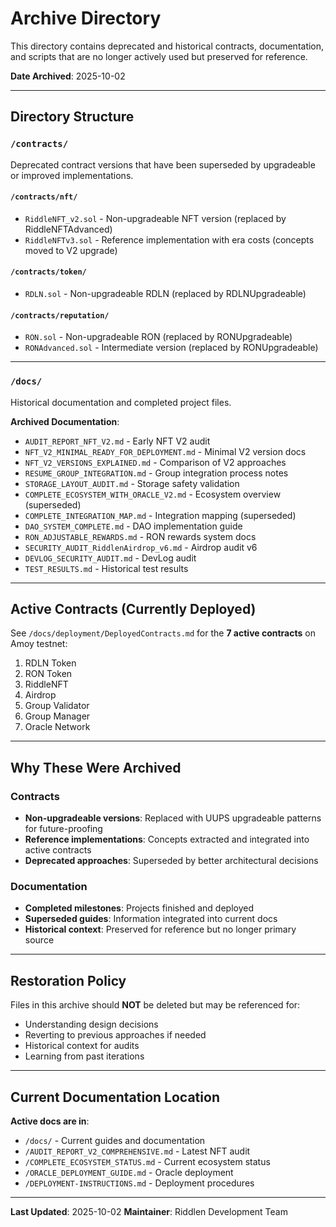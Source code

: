 # Archive Directory

This directory contains deprecated and historical contracts, documentation, and scripts that are no longer actively used but preserved for reference.

**Date Archived**: 2025-10-02

---

## Directory Structure

### `/contracts/`
Deprecated contract versions that have been superseded by upgradeable or improved implementations.

#### `/contracts/nft/`
- `RiddleNFT_v2.sol` - Non-upgradeable NFT version (replaced by RiddleNFTAdvanced)
- `RiddleNFTv3.sol` - Reference implementation with era costs (concepts moved to V2 upgrade)

#### `/contracts/token/`
- `RDLN.sol` - Non-upgradeable RDLN (replaced by RDLNUpgradeable)

#### `/contracts/reputation/`
- `RON.sol` - Non-upgradeable RON (replaced by RONUpgradeable)
- `RONAdvanced.sol` - Intermediate version (replaced by RONUpgradeable)

---

### `/docs/`
Historical documentation and completed project files.

**Archived Documentation**:
- `AUDIT_REPORT_NFT_V2.md` - Early NFT V2 audit
- `NFT_V2_MINIMAL_READY_FOR_DEPLOYMENT.md` - Minimal V2 version docs
- `NFT_V2_VERSIONS_EXPLAINED.md` - Comparison of V2 approaches
- `RESUME_GROUP_INTEGRATION.md` - Group integration process notes
- `STORAGE_LAYOUT_AUDIT.md` - Storage safety validation
- `COMPLETE_ECOSYSTEM_WITH_ORACLE_V2.md` - Ecosystem overview (superseded)
- `COMPLETE_INTEGRATION_MAP.md` - Integration mapping (superseded)
- `DAO_SYSTEM_COMPLETE.md` - DAO implementation guide
- `RON_ADJUSTABLE_REWARDS.md` - RON rewards system docs
- `SECURITY_AUDIT_RiddlenAirdrop_v6.md` - Airdrop audit v6
- `DEVLOG_SECURITY_AUDIT.md` - DevLog audit
- `TEST_RESULTS.md` - Historical test results

---

## Active Contracts (Currently Deployed)

See `/docs/deployment/DeployedContracts.md` for the **7 active contracts** on Amoy testnet:

1. RDLN Token
2. RON Token
3. RiddleNFT
4. Airdrop
5. Group Validator
6. Group Manager
7. Oracle Network

---

## Why These Were Archived

### Contracts
- **Non-upgradeable versions**: Replaced with UUPS upgradeable patterns for future-proofing
- **Reference implementations**: Concepts extracted and integrated into active contracts
- **Deprecated approaches**: Superseded by better architectural decisions

### Documentation
- **Completed milestones**: Projects finished and deployed
- **Superseded guides**: Information integrated into current docs
- **Historical context**: Preserved for reference but no longer primary source

---

## Restoration Policy

Files in this archive should **NOT** be deleted but may be referenced for:
- Understanding design decisions
- Reverting to previous approaches if needed
- Historical context for audits
- Learning from past iterations

---

## Current Documentation Location

**Active docs are in**:
- `/docs/` - Current guides and documentation
- `/AUDIT_REPORT_V2_COMPREHENSIVE.md` - Latest NFT audit
- `/COMPLETE_ECOSYSTEM_STATUS.md` - Current ecosystem status
- `/ORACLE_DEPLOYMENT_GUIDE.md` - Oracle deployment
- `/DEPLOYMENT-INSTRUCTIONS.md` - Deployment procedures

---

**Last Updated**: 2025-10-02
**Maintainer**: Riddlen Development Team
